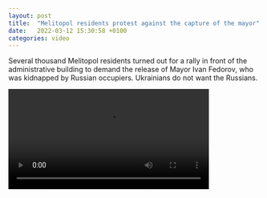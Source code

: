 ```yaml
---
layout: post
title:  "Melitopol residents protest against the capture of the mayor"
date:   2022-03-12 15:30:58 +0100
categories: video
---
```


Several thousand Melitopol residents turned out for a rally in front of the administrative building to demand the release of Mayor Ivan Fedorov, who was kidnapped by Russian occupiers. Ukrainians do not want the Russians.


<video controls width="400">
    <source src="{{ site.baseurl }}/assets/videos/3.webm"
            type="video/webm">
    <source src="{{ site.baseurl }}/assets/videos/3.mp4"
            type="video/mp4">
    Sorry, your browser doesn't support embedded videos.
</video>
